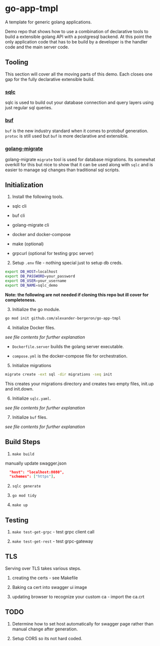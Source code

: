 # go-app-tmpl
A template for generic golang applications.

Demo repo that shows how to use a combination of declarative tools to build a extensible golang API with a postgresql backend. At this point the only application code that has to be build by a developer is the handler code and the main server code.

## Tooling

This section will cover all the moving parts of this demo. Each closes one gap for the fully declarative extensible build.

### [sqlc]("https://sqlc.dev/")

sqlc is used to build out your database connection and query layers using just regular sql queries. 

### [buf]("https://github.com/bufbuild/buf")

`buf` is the new industry standard when it comes to protobuf generation. `protoc` is still used but `buf` is more declarative and extensible.

### [golang-migrate]("https://github.com/golang-migrate/migrate")

golang-migrate `migrate` tool is used for database migrations. Its somewhat overkill for this but nice to show that it can be used along with `sqlc` and is easier to manage sql changes than traditional sql scripts.

## Initialization

1. Install the following tools.

- sqlc cli

- buf cli

- golang-migrate cli

- docker and docker-compose

- make (optional)

- grpcurl (optional for testing grpc server)

2. Setup `.env` file - nothing special just to setup db creds.

```bash
export DB_HOST=localhost
export DB_PASSWORD=your_password
export DB_USER=your_username
export DB_NAME=sqlc_demo
```

**Note: the following are not needed if cloning this repo but ill cover for completeness.**

3. Initialize the go module.

```bash
go mod init github.com/alexander-bergeron/go-app-tmpl
```

4. Initialize Docker files. 

_see file contents for further explanation_

- `Dockerfile.server` builds the golang server executable.

- `compose.yml` is the docker-compose file for orchestration.

5. Initialize migrations

```bash
migrate create -ext sql -dir migrations -seq init
```

This creates your migrations directory and creates two empty files, init.up and init.down.

6. Initialize `sqlc.yaml`.

_see file contents for further explanation_

7. Initialize `buf` files.

_see file contents for further explanation_

## Build Steps

1. `make build`

manually update swagger.json

```json
  "host": "localhost:8080",
  "schemes": ["https"],
```

2. `sqlc generate`

3. `go mod tidy`

4. `make up`

## Testing

1. `make test-get-grpc` - test grpc client call

2. `make test-get-rest` - test grpc-gateway

## TLS

Serving over TLS takes various steps.

1. creating the certs - see Makefile

2. Baking ca cert into swagger ui image

3. updating browser to recognize your custom ca - import the ca.crt

## TODO

1. Determine how to set host automatically for swagger page rather than manual change after generation.

2. Setup CORS so its not hard coded.
